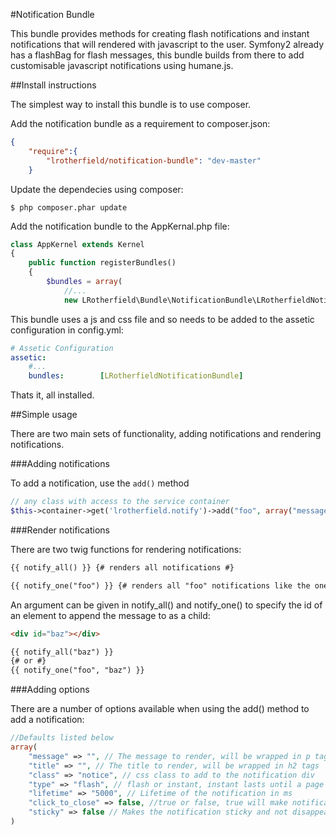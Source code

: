#Notification Bundle

This bundle provides methods for creating flash notifications and instant notifications that will rendered with javascript to the user.  Symfony2 already has a flashBag for flash messages, this bundle builds from there to add customisable javascript notifications using humane.js.

##Install instructions

The simplest way to install this bundle is to use composer.

Add the notification bundle as a requirement to composer.json:

```json
{
    "require":{
        "lrotherfield/notification-bundle": "dev-master"
    }
```

Update the dependecies using composer:

```shell
$ php composer.phar update
```

Add the notification bundle to the AppKernal.php file:

```php
class AppKernel extends Kernel
{
    public function registerBundles()
    {
        $bundles = array(
            //...
            new LRotherfield\Bundle\NotificationBundle\LRotherfieldNotificationBundle(),
```

This bundle uses a js and css file and so needs to be added to the assetic configuration in config.yml:

```yaml
# Assetic Configuration
assetic:
    #...
    bundles:        [LRotherfieldNotificationBundle]
```

Thats it, all installed.

##Simple usage

There are two main sets of functionality, adding notifications and rendering notifications.

###Adding notifications

To add a notification, use the `add()` method

```php
// any class with access to the service container
$this->container->get('lrotherfield.notify')->add("foo", array("message" => "bar"));
```

###Render notifications

There are two twig functions for rendering notifications:

```html
{{ notify_all() }} {# renders all notifications #}

{{ notify_one("foo") }} {# renders all "foo" notifications like the one added in the above example #}
```

An argument can be given in notify_all() and notify_one() to specify the id of an element to append the message to as a child:

```html
<div id="baz"></div>

{{ notify_all("baz") }}
{# or #}
{{ notify_one("foo", "baz") }}
```

###Adding options

There are a number of options available when using the add() method to add a notification:

```php
//Defaults listed below
array(
    "message" => "", // The message to render, will be wrapped in p tags
    "title" => "", // The title to render, will be wrapped in h2 tags
    "class" => "notice", // css class to add to the notification div
    "type" => "flash", // flash or instant, instant lasts until a page refresh, flash lasts for one redirect
    "lifetime" => "5000", // Lifetime of the notification in ms
    "click_to_close" => false, //true or false, true will make notification disappear only on click, false will use lifetime
    "sticky" => false // Makes the notification sticky and not disappear
)
```